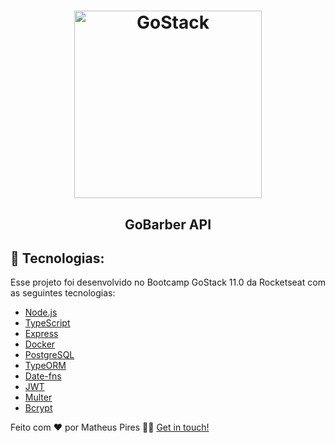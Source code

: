 <h1 align="center">
    <img alt="GoStack" src="https://ik.imagekit.io/hwyksvj4iv/Node_TS_XeByCaxsC.png" width="300" />
</h1>

<h2 align="center">
  GoBarber API
</h2>

## 🚀 Tecnologias:

Esse projeto foi desenvolvido no Bootcamp GoStack 11.0 da Rocketseat com as seguintes tecnologias:

- [Node.js](https://nodejs.org/)
- [TypeScript](https://www.typescriptlang.org/)
- [Express](https://expressjs.com/)
- [Docker](https://www.docker.com/)
- [PostgreSQL](https://www.postgresql.org/)
- [TypeORM](https://typeorm.io/)
- [Date-fns](https://date-fns.org/)
- [JWT](https://jwt.io/)
- [Multer](https://github.com/expressjs/multer)
- [Bcrypt](https://www.npmjs.com/package/bcrypt)

Feito com ❤️ por Matheus Pires 👋🏻 [Get in touch!](https://github.com/MatheusPires99)
